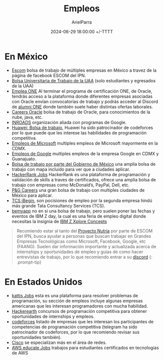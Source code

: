 ﻿---
title: Empleos
description: Bolsa de trabajos y empleos para egresados.
date: 2024-06-29 18:00:00 +/-TTTT
categories: [Desarrollo_Profesional]
author: ArielParra 
tags: [recomendaciones,empleos,egresados]
pin: false
mermaid: false
image:
---

# En México

- [Escom](https://www.facebook.com/bolsaescom/) bolsa de trabajo de múltiples empresas en México a travez de la página de facebook ESCOM del IPN.
- [Bolsa Universitaria de Trabajo de la UAA](https://esiima.uaa.mx/bolsadetrabajo/xwgbfebut.jsp) (solo estudiantes y egresados de la UAA)
- [Emplea ONE](https://www.oracle.com/mx/education/oracle-next-education/) Al terminar el programa de certificación ONE, de Oracle, tendrás acceso a la plataforma donde diferentes empresas asociadas con Oracle envían convocatorias de trabajo y podrás acceder al Discord de [alumni ONE](https://discord.com/invite/zS9shHCmsa) donde también suele haber distintas ofertas laborales.
- [Careers Oracle](https://careers.oracle.com/jobs/#en/sites/jobsearch/requisitions?location=Mexico&locationId=300000000149103&locationLevel=country&mode=location) bolsa de trabajo de Oracle, para conocimientos de la nube, java, etc.
- [INROADS](https://inroads.org.mx/vinculacion-con-empresas/) organización aliada con programas de Google.
- [Huawei: Bolsa de trabajo](https://forum.huawei.com/enterprise/es/collection/667212857101664256), Huawei ha sido patrocinador de codeforces por lo que puede que les interese las habilidades de programación competitiva.
- [Empleos de Microsoft](https://careers.microsoft.com/v2/global/en/home.html) multiples empleos de Microsoft mayormente en la CDMX.
- [Empleos de Google](https://www.google.com/about/careers/applications/jobs/results/?location=Mexico) multiples empleos de la empresa Google en CDMX y Guanajuato.
- [Bolsa de trabajo por parte del Gobierno de México](https://www.empleo.gob.mx/PortalDigital) una amplia bolsa de trabajo con mapa incluido para ver que a ciudades aplicar. 
- [HackerRank Jobs](https://www.hackerrank.com/apply?page=1&countries=Mexico) HackerRank es una plataforma de programación y validación de skills a traves de certificados, ofrece una amplia bolsa de trabajo con empresas como McDonald’s, PayPal, Dell, etc.
- [P&G Careers](https://www.pgcareers.com/mx/en/search-results?) una gran bolsa de trabajo con multiples ciudades de México para aplicar.
- [TCS iBegin](https://ibegin.tcs.com/iBegin/jobs/search), son pocisiones de empleo por la segunda empresa hindú más grande Tata Consultancy Services (TCS).
- [bemyapp](https://www.bemyapp.com/events/?&country=Online) no en si una bolsa de trabajo, pero suelen poner las fechas y eventos de IBM Z day, la cual es una feria de empleo digital donde necesitas la insignia de [IBM Z Xplore Concepts](https://ibmzxplore.influitive.com/)

> Recomiendo estar al tanto del [Proyecto Nutria](https://proyectonutria.com/) por parte de ESCOM del IPN, busca ayudar a personas que buscan trabajar en Grandes Empresas Tecnológicas como Microsoft, Facebook, Google, etc (FAANG). Suelen dar información importante y actualizada acerca de internships y oportunidades de empleo y guias de como hacer entrevistas de trabajo, por lo que recomiendo entrar a su [discord](https://pronu.click/discord)
{: .prompt-tip}

# En Estados Unidos

- [kattis Jobs](https://open.kattis.com/jobs) esta es una plataforma para resolver problemas de programación, su sección de empleos incluye algunas empresas americanas que les interesan programadores con mucha habilidad.  
- [Hackerearth](https://www.hackerearth.com/jobs/) concursos de programación competitiva para obtener oportunidades de internships y empleos.
- [codeforces](https://codeforces.com/blog/entry/113837) listado de empresas que les interesan los participantes de competencias de programación competitiva (telegram ha sido patrocinador de codeforces, por lo que recomiendo revisar sus oportunidades también).
- [Cisco](https://www.netacad.com/careers/talent-bridge) se especializan más en el área de redes.
- [AWS educate Jobs](https://www.awseducate.com/registration/s/learner-faqs?language=en_US#jobs) trabajos para estudiantes certificados en tecnologias de AWS